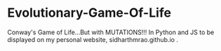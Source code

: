 # Evolutionary-Game-Of-Life
Conway's Game of Life...But with MUTATIONS!!! In Python and JS to be displayed on my personal website, sidharthmrao.github.io .

